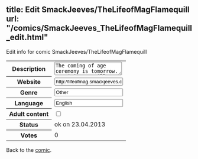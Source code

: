 title: Edit SmackJeeves/TheLifeofMagFlamequill
url: "/comics/SmackJeeves_TheLifeofMagFlamequill_edit.html"
---
Edit info for comic SmackJeeves/TheLifeofMagFlamequill

<form name="comic" action="http://gaepostmail.appengine.com/comic" name="post">
<table class="comicinfo">
<tr>
<th>Description</th><td><textarea name="description">The coming of age ceremony is tomorrow. Participants will take their birth-feathers and soar gracefully into the sky, cheered on by their proud friends and relatives. But what if you're Mag Flamequill, the bird-woman with a fear of heights?</textarea></td>
</tr>
<tr>
<th>Website</th><td><input type="text" name="url" value="http://lifeofmag.smackjeeves.com/comics/"/></td>
</tr>
<tr>
<th>Genre</th><td><input type="text" name="genre" value="Other"/></td>
</tr>
<tr>
<th>Language</th><td><input type="text" name="language" value="English"/></td>
</tr>
<tr>
<th>Adult content</th><td><input type="checkbox" name="adult" value="adult" /></td>
</tr>
<tr>
<th>Status</th><td>ok on 23.04.2013</td>
</tr>
<tr>
<th>Votes</th><td>0</div></td>
</tr>
</table>
</form>

Back to the [comic](/comics/SmackJeeves_TheLifeofMagFlamequill.html).
